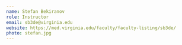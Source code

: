 ```yaml
---
name: Stefan Bekiranov
role: Instructor
email: sb3de@virginia.edu
website: https://med.virginia.edu/faculty/faculty-listing/sb3de/
photo: stefan.jpg
---
```

